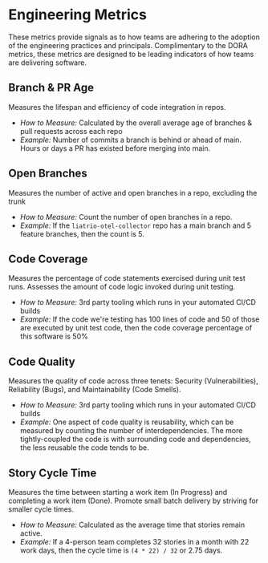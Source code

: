 # Engineering Metrics

These metrics provide signals as to how teams are adhering to the adoption of the engineering practices and principals. Complimentary to the DORA metrics, these metrics are designed to be leading indicators of how teams are delivering software.

## Branch & PR Age

Measures the lifespan and efficiency of code integration in repos.

- _How to Measure:_ Calculated by the overall average age of branches & pull requests across each repo
- _Example:_ Number of commits a branch is behind or ahead of main. Hours or days a PR has existed before merging into main.

## Open Branches

Measures the number of active and open branches in a repo, excluding the trunk

- _How to Measure:_ Count the number of open branches in a repo.
- _Example:_ If the `liatrio-otel-collector` repo has a main branch and 5 feature branches, then the count is 5.

## Code Coverage

Measures the percentage of code statements exercised during unit test runs. Assesses the amount of code logic invoked during unit testing.

- _How to Measure:_ 3rd party tooling which runs in your automated CI/CD builds
- _Example:_ If the code we're testing has 100 lines of code and 50 of those are executed by unit test code, then the code coverage percentage of this software is 50%

## Code Quality

Measures the quality of code across three tenets: Security (Vulnerabilities), Reliability (Bugs), and Maintainability (Code Smells).

- _How to Measure:_ 3rd party tooling which runs in your automated CI/CD builds
- _Example:_ One aspect of code quality is reusability, which can be measured by counting the number of interdependencies. The more tightly-coupled the code is with surrounding code and dependencies, the less reusable the code tends to be.

## Story Cycle Time

Measures the time between starting a work item (In Progress) and completing a work item (Done). Promote small batch delivery by striving for smaller cycle times.

- _How to Measure:_ Calculated as the average time that stories remain active.
- _Example:_ If a 4-person team completes 32 stories in a month with 22 work days, then the cycle time is `(4 * 22) / 32` or 2.75 days.
